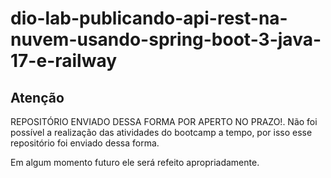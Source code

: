# dio-lab-publicando-api-rest-na-nuvem-usando-spring-boot-3-java-17-e-railway

## Atenção 
REPOSITÓRIO ENVIADO DESSA FORMA POR APERTO NO PRAZO!.
Não foi possível a realização das atividades do bootcamp a tempo, por isso esse repositório foi enviado dessa forma.

Em algum momento futuro ele será refeito apropriadamente.